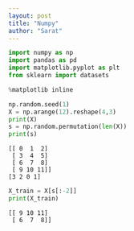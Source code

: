 ```yaml
---
layout: post
title: "Numpy"
author: "Sarat"
---
```


```python
import numpy as np
import pandas as pd
import matplotlib.pyplot as plt
from sklearn import datasets

%matplotlib inline
```


```python
np.random.seed(1)
X = np.arange(12).reshape(4,3)
print(X)
s = np.random.permutation(len(X))
print(s)
```

    [[ 0  1  2]
     [ 3  4  5]
     [ 6  7  8]
     [ 9 10 11]]
    [3 2 0 1]
    


```python
X_train = X[s[:-2]]
print(X_train)
```

    [[ 9 10 11]
     [ 6  7  8]]
    


```python

```
